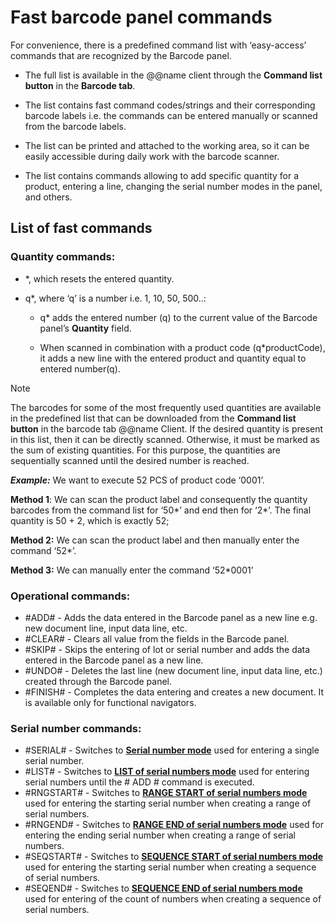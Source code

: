 # Fast barcode panel commands

For convenience, there is a predefined command list with ‘easy-access’ commands that are recognized by the Barcode panel. 

- The full list is available in the @@name client through the **Command list button** in the **Barcode tab**. 

- The list contains fast command codes/strings and their corresponding barcode labels i.e. the commands can be entered manually or scanned from the barcode labels.

- The list can be printed and attached to the working area, so it can be easily accessible during daily work with the barcode scanner.

- The list contains commands allowing to add specific quantity for a product, entering a line, changing the serial number modes in the panel, and others.
 
## List of fast commands
 
### Quantity commands:

- *, which resets the entered quantity.
- q*, where ‘q’ is a number i.e. 1, 10, 50, 500..:</br>

    - q* adds the entered number (q) to the current value of the Barcode panel’s **Quantity** field.</br>

    - When scanned in combination with a product code (q*productCode), it adds a new line with the entered product and quantity equal to entered number(q).</br>
 
 
>[!NOTE]
>
> The barcodes for some of the most frequently used quantities are available in the predefined list that can be downloaded from the **Command list button** in the barcode tab @@name Client. If the desired quantity is present in this list, then it can be directly scanned. Otherwise, it must be marked as the sum of existing quantities. For this purpose, the quantities are sequentially scanned until the desired number is reached.
 

 ***Example:*** We want to execute 52 PCS of product code ‘0001’.
 
 
**Method 1**: We can scan the product label and consequently the quantity barcodes from the command list for ‘50*’ and end then for ‘2*’. The final quantity is 50 + 2, which is exactly 52;</br>

**Method 2:** We can scan the product label and then manually enter the command ‘52*’.</br>

**Method 3:** We can manually enter the command ‘52*0001’</br>


 
### Operational commands:

- #ADD# - Adds the data entered in the Barcode panel as a new line e.g. new document line, input data line, etc.
- #CLEAR# - Clears all value from the fields in the Barcode panel.
- #SKIP# - Skips the entering of lot or serial number and adds the data entered in the Barcode panel as a new line.
- #UNDO# - Deletes the last line (new document line, input data line, etc.) created through the Barcode panel.
- #FINISH# - Completes the data entering and creates a new document. It is available only for functional navigators.
 

### Serial number commands:
 
- #SERIAL# - Switches to **[Serial number mode](https://docs.erp.net/winclient/introduction/barcode-commands/barcode-modes/serial-number-mode.html)** used for entering a single serial number.
- #LIST# - Switches to **[LIST of serial numbers mode](https://docs.erp.net/winclient/introduction/barcode-commands/barcode-modes/list-numbers.html)** used for entering serial numbers until the # ADD # command is executed.
- #RNGSTART# - Switches to **[RANGE START of serial numbers mode](https://docs.erp.net/winclient/introduction/barcode-commands/barcode-modes/range-start.html)** used for entering the starting serial number when creating a range of serial numbers.
- #RNGEND# - Switches to **[RANGE END of serial numbers mode](https://docs.erp.net/winclient/introduction/barcode-commands/barcode-modes/range-end.html)** used for entering the ending serial number when creating a range of serial numbers. 
- #SEQSTART# - Switches to **[SEQUENCE START of serial numbers mode](https://docs.erp.net/winclient/introduction/barcode-commands/barcode-modes/sequence-start.html)** used for entering the starting serial number when creating a sequence of serial numbers.
- #SEQEND# - Switches to **[SEQUENCE END of serial numbers mode](https://docs.erp.net/winclient/introduction/barcode-commands/barcode-modes/sequence-end.html)** used for entering of the count of numbers when creating a sequence of serial numbers.

